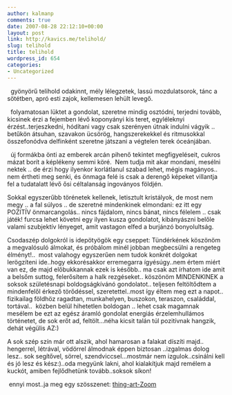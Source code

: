 ```yaml
---
author: kalmanp
comments: true
date: 2007-08-28 22:12:10+00:00
layout: post
link: http://kavics.me/telihold/
slug: telihold
title: telihold
wordpress_id: 654
categories:
- Uncategorized
---
```



  gyönyörű telihold odakinnt, mély lélegzetek, lassú mozdulatsorok, tánc a sötétben, apró esti zajok, kellemesen lehült levegő.  

  folyamatosan lüktet a gondolat, szeretne mindig osztódni, terjedni tovább, kicsinek érzi a fejemben lévő koponyányi kis teret, egyléleknyi érzést..terjeszkedni, hódítani vagy csak szerényen útnak indulni vágyik .. betűkön átsuhan, szavakon ücsörög, hangszerekekkel és ritmusokkal összefonódva delfinként szeretne játszani a végtelen terek óceánjában.  

  új formákba önti az emberek arcán pihenő tekintet megfigyeléseit, cukros mázat borít a képlékeny semmi köré.  Nem tudja mit akar mondani, mesélni nektek .. de érzi hogy ilyenkor korlátlanul szabad lehet, mégis magányos.. nem értheti meg senki, és önmaga felé is csak a derengő képeket villantja fel a tudatalatt lévő ősi céltalanság ingoványos földjén.






Sokkal egyszerűbb törénetek kellenek, letisztult kristályok, de most nem megy .. a fal súlyos .. de szeretné mindenkinek elmondani: ez itt egy POZITÍV önmarcangolás.. nincs fájdalom, nincs bánat, nincs félelem .. csak játék! furcsa lehet követni egy ilyen kusza gondolatot, kibányászni belőle valami szubjektív lényeget, amit vastagon elfed a burjánzó bonyolultság.






Csodaszép dolgokról is idepötyögök egy cseppet: Tündérkének köszönöm a megvalósuló álmokat, és próbálom minél jobban megbecsülni a rengeteg élményt!..  most valahogy egyszerűen nem tudok konkrét dolgokat lerögzíteni ide..hogy ekkorésakkor erremegarra ígyésúgy..nem értem miért van ez, de majd előbukkannak ezek is később.. ma csak azt írhatom ide amit a belsőm suttog, felerősítem a halk rezgéseket.. köszönöm MINDENKINEK a soksok születésnapi boldogságkívánó gondolatot.. teljesen feltöltődtem a mindenfelől érkező törődéssel, szeretettel..most így éltem meg ezt a napot.. fizikailag földhöz ragadtan, munkahelyen, buszokon, teraszon, családdal, tortával..  közben belül hihetetlen boldogan .. lehet csak magamnak mesélem be ezt az egész áramló gondolat energiás érzelemhullámos történetet, de sok erőt ad, feltölt...néha kicsit talán túl pozitívnak hangzik, dehát végülis AZ:)






A sok szép szín már ott alszik, ahol hamarosan a falakat díszíti majd.. hengerrel, létrával, vödörrel álmodnak éppen biztosan ..izgalmas dolog lesz.. sok segítővel, sörrel, szendviccsel...mostmár nem izgulok..csinálni kell és jó lesz és kész:)..oda megyünk lakni, ahol kialakítjuk majd remélem a kuckót, amiben fejlődhetünk tovább..soksok síkon!






 ennyi most..ja meg egy szösszenet: [thing-art-Zoom](http://www.pinavadasz.hu/fuszelet/thingart_zoom.html)






  

 

